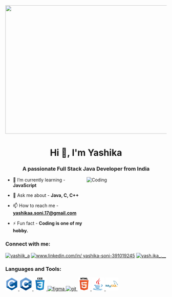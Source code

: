 <div id="header" align="center">
  <img src="https://media.giphy.com/media/L1R1tvI9svkIWwpVYr/giphy.gif" width="700" height="400"/>
</div>

<h1 align="center">Hi 👋, I'm Yashika</h1>
<h3 align="center">A passionate Full Stack Java Developer from India</h3>

<div padding="5" margin="2"></div>

<img align="right" alt="Coding" width="250" height="200" src="https://media.tenor.com/uYP_Nkq8VPsAAAAd/coding-hello-world.gif"/>

- 🌱 I’m currently learning - **JavaScript**

- 💬 Ask me about - **Java, C, C++**

- 📫 How to reach me - **yashikaa.soni.17@gmail.com**

- ⚡ Fun fact - **Coding is one of my hobby.**

<h3 align="left">Connect with me:</h3>

<p align="left">
  
  <a href="https://twitter.com/yashiik_a" target="blank"><img align="center" src="https://raw.githubusercontent.com/rahuldkjain/github-profile-readme-        generator/master/src/images/icons/Social/twitter.svg" alt="yashiik_a" height="30" width="40" /></a>
<a href="https://linkedin.com/in/www.linkedin.com/in/ yashika-soni-391019245" target="blank"><img align="center" src="https://raw.githubusercontent.com/rahuldkjain/github-profile-readme-generator/master/src/images/icons/Social/linked-in-alt.svg" alt="www.linkedin.com/in/ yashika-soni-391019245" height="30" width="40" /></a>
<a href="https://instagram.com/yash.ika_.__" target="blank"><img align="center" src="https://raw.githubusercontent.com/rahuldkjain/github-profile-readme-generator/master/src/images/icons/Social/instagram.svg" alt="yash.ika_.__" height="30" width="40" /></a>

</p>

<h3 align="left">Languages and Tools:</h3>

<p align="left"> 
  
  <a href="https://www.cprogramming.com/" target="_blank" rel="noreferrer"> <img src="https://raw.githubusercontent.com/devicons/devicon/master/icons/c/c-original.svg" alt="c" width="40" height="40"/> </a> 
  <a href="https://www.w3schools.com/cpp/" target="_blank" rel="noreferrer"> <img src="https://raw.githubusercontent.com/devicons/devicon/master/icons/cplusplus/cplusplus-original.svg" alt="cplusplus" width="40" height="40"/> </a> 
  <a href="https://www.w3schools.com/css/" target="_blank" rel="noreferrer"> <img src="https://raw.githubusercontent.com/devicons/devicon/master/icons/css3/css3-original-wordmark.svg" alt="css3" width="40" height="40"/> </a> 
  <a href="https://www.figma.com/" target="_blank" rel="noreferrer"> <img src="https://www.vectorlogo.zone/logos/figma/figma-icon.svg" alt="figma" width="40" height="40"/> </a> 
  <a href="https://git-scm.com/" target="_blank" rel="noreferrer"> <img src="https://www.vectorlogo.zone/logos/git-scm/git-scm-icon.svg" alt="git" width="40" height="40"/> </a> 
  <a href="https://www.w3.org/html/" target="_blank" rel="noreferrer"> <img src="https://raw.githubusercontent.com/devicons/devicon/master/icons/html5/html5-original-wordmark.svg" alt="html5" width="40" height="40"/> </a> 
  <a href="https://www.java.com" target="_blank" rel="noreferrer"> <img src="https://raw.githubusercontent.com/devicons/devicon/master/icons/java/java-original.svg" alt="java" width="40" height="40"/> </a> 
  <a href="https://www.mysql.com/" target="_blank" rel="noreferrer"> <img src="https://raw.githubusercontent.com/devicons/devicon/master/icons/mysql/mysql-original-wordmark.svg" alt="mysql" width="40" height="40"/> </a> 
  
</p>


